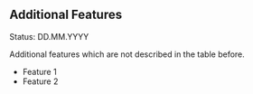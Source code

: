 ## Additional Features

Status: DD.MM.YYYY

Additional features which are not described in the table before.

- Feature 1
- Feature 2


